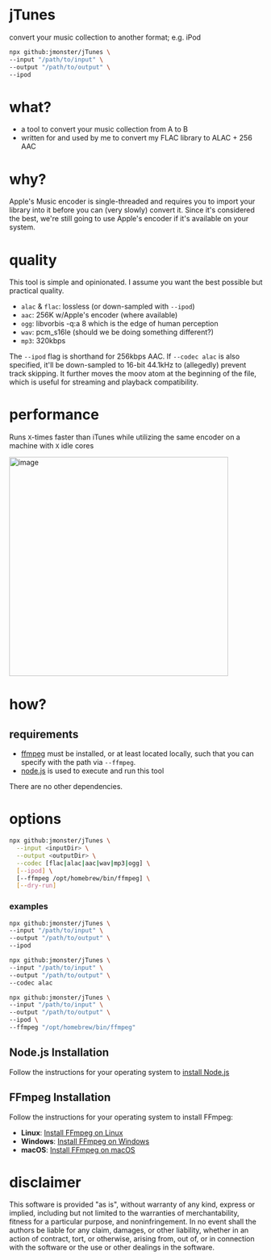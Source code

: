 # jTunes

convert your music collection to another format; e.g. iPod

```sh
npx github:jmonster/jTunes \
--input "/path/to/input" \
--output "/path/to/output" \
--ipod
```

# what?

- a tool to convert your music collection from A to B
- written for and used by me to convert my FLAC library to ALAC + 256 AAC

# why?

Apple's Music encoder is single-threaded and requires you to import your library into it before you can (very slowly) convert it.
Since it's considered the best, we're still going to use Apple's encoder if it's available on your system.

# quality

This tool is simple and opinionated. I assume you want the best possible but practical quality.

- `alac` & `flac`: lossless (or down-sampled with `--ipod`)
- `aac`: 256K w/Apple's encoder (where available)
- `ogg`: libvorbis -q:a 8 which is the edge of human perception
- `wav`: pcm_s16le (should we be doing something different?)
- `mp3`: 320kbps

The `--ipod` flag is shorthand for 256kbps AAC. If `--codec alac` is also specified, it'll be down-sampled to 16-bit 44.1kHz to (allegedly) prevent track skipping. It further moves the moov atom at the beginning of the file, which is useful for streaming and playback compatibility.

# performance

Runs `X`-times faster than iTunes while utilizing the same encoder on a machine with `X` idle cores

<img width="434" alt="image" src="https://github.com/jmonster/jTunes/assets/368767/8a50948c-1e63-441d-8df8-ea3bebd75895">

# how?

## requirements

- [ffmpeg](https://ffmpeg.org) must be installed, or at least located locally, such that you can specify with the path via `--ffmpeg`.
- [node.js](https://nodejs.org) is used to execute and run this tool

There are no other dependencies.

# options

```sh
npx github:jmonster/jTunes \
  --input <inputDir> \
  --output <outputDir> \
  --codec [flac|alac|aac|wav|mp3|ogg] \
  [--ipod] \
  [--ffmpeg /opt/homebrew/bin/ffmpeg] \
  [--dry-run]
```

### examples

```sh
npx github:jmonster/jTunes \
--input "/path/to/input" \
--output "/path/to/output" \
--ipod
```

```sh
npx github:jmonster/jTunes \
--input "/path/to/input" \
--output "/path/to/output" \
--codec alac
```

```sh
npx github:jmonster/jTunes \
--input "/path/to/input" \
--output "/path/to/output" \
--ipod \
--ffmpeg "/opt/homebrew/bin/ffmpeg"
```

## Node.js Installation

Follow the instructions for your operating system to [install Node.js](https://nodejs.org/en/download/prebuilt-installer/)

## FFmpeg Installation

Follow the instructions for your operating system to install FFmpeg:

- **Linux**: [Install FFmpeg on Linux](https://ffmpeg.org/download.html#build-linux)
- **Windows**: [Install FFmpeg on Windows](https://ffmpeg.org/download.html#build-windows)
- **macOS**: [Install FFmpeg on macOS](https://ffmpeg.org/download.html#build-mac)

# disclaimer

This software is provided "as is", without warranty of any kind, express or implied, including but not limited to the warranties of merchantability, fitness for a particular purpose, and noninfringement. In no event shall the authors be liable for any claim, damages, or other liability, whether in an action of contract, tort, or otherwise, arising from, out of, or in connection with the software or the use or other dealings in the software.
